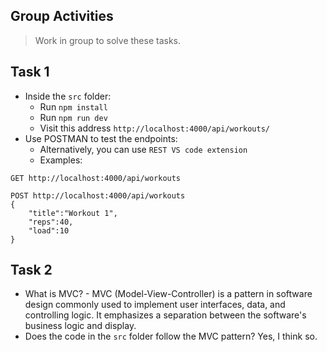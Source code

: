 ## Group Activities

> Work in group to solve these tasks.

## Task 1

- Inside the `src` folder:
  - Run `npm install`
  - Run `npm run dev`
  - Visit this address `http://localhost:4000/api/workouts/`
- Use POSTMAN to test the endpoints:
  - Alternatively, you can use `REST VS code extension`
  - Examples:

```http
GET http://localhost:4000/api/workouts
```

```http
POST http://localhost:4000/api/workouts
{
    "title":"Workout 1",
    "reps":40,
    "load":10
}
```

## Task 2

- What is MVC? - MVC (Model-View-Controller) is a pattern in software design commonly used to implement user interfaces, data, and controlling logic. It emphasizes a separation between the software's business logic and display.
- Does the code in the `src` folder follow the MVC pattern? Yes, I think so.
